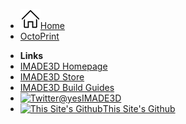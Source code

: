 <!-- docs/_sidebar.md -->
- [![](assets/home.svg)Home](/ "IMADE3D Awesome Plaintext Docs")
- [OctoPrint](OctoPrint/1_What_You_Should_Know_About_OctoPrint.md)
<!-- - [Calibrate the 1st Layer Height](Calibrate_the_1st_Layer_Height/01-Get_Started.md) -->
<!-- - [Template](/template/step1.md) -->

- **Links**
- [IMADE3D Homepage](https://www.imade3d.com/)
- [IMADE3D Store](https://shop.imade3d.com)
- [IMADE3D Build Guides](https://docs.imade3d.com)
- [![Twitter](https://icongram.jgog.in/simple/twitter.svg?colored&size=16)@yesIMADE3D](http://twitter.com/yesimade3d)
- [![This Site's Github](https://icongram.jgog.in/simple/github.svg?color=808080&size=16)This Site's Github](https://github.com/imade3d/awesome-docs)